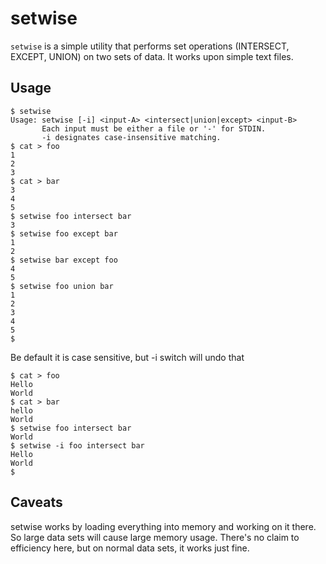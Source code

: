 setwise
=======

`setwise` is a simple utility that performs set operations (INTERSECT, EXCEPT, UNION) on two sets of data.  It works upon simple text files.

Usage
-----

```
$ setwise
Usage: setwise [-i] <input-A> <intersect|union|except> <input-B>
       Each input must be either a file or '-' for STDIN.
       -i designates case-insensitive matching.
$ cat > foo
1
2
3
$ cat > bar
3
4
5
$ setwise foo intersect bar
3
$ setwise foo except bar
1
2
$ setwise bar except foo
4
5
$ setwise foo union bar
1
2
3
4
5
$
```

Be default it is case sensitive, but -i switch will undo that

```
$ cat > foo
Hello
World
$ cat > bar
hello
World
$ setwise foo intersect bar
World
$ setwise -i foo intersect bar
Hello
World
$
```

Caveats
-------

setwise works by loading everything into memory and working on it there.  So
large data sets will cause large memory usage.  There's no claim to efficiency
here, but on normal data sets, it works just fine.
